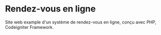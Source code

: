 # Rendez-vous en ligne

Site web example d'un système de rendez-vous en ligne, conçu avec PHP, Codeigniter Framework.
 
